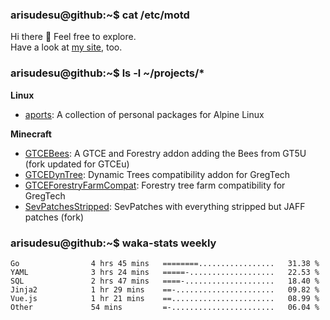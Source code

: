 ### arisudesu@github:~$ cat /etc/motd

Hi there 👋  Feel free to explore.  
Have a look at [my site](https://arisu.dev), too.

### arisudesu@github:~$ ls -l ~/projects/*
**Linux**
 - [aports](https://github.com/arisudesu/aports):  A collection of personal packages for Alpine Linux

**Minecraft**
 - [GTCEBees](https://github.com/arisudesu/GTCEBees): A GTCE and Forestry addon adding the Bees from GT5U (fork updated for GTCEu)
 - [GTCEDynTree](https://github.com/arisudesu/GTCEDynTree): Dynamic Trees compatibility addon for GregTech
 - [GTCEForestryFarmCompat](https://github.com/arisudesu/GTCEForestryFarmCompat): Forestry tree farm compatibility for GregTech
 - [SevPatchesStripped](https://github.com/arisudesu/SevPatchesStripped): SevPatches with everything stripped but JAFF patches (fork)

### arisudesu@github:~$ waka-stats weekly
<!--START_SECTION:waka-->

```text
Go                4 hrs 45 mins   ========.................   31.38 %
YAML              3 hrs 24 mins   =====-...................   22.53 %
SQL               2 hrs 47 mins   ====-....................   18.40 %
Jinja2            1 hr 29 mins    ==-......................   09.82 %
Vue.js            1 hr 21 mins    ==.......................   08.99 %
Other             54 mins         =-.......................   06.04 %
```

<!--END_SECTION:waka-->
